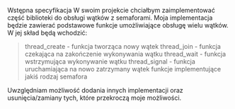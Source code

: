 Wstępna specyfikacja
W swoim projekcie chciałbym zaimplementować część biblioteki do obsługi wątków z semaforami. Moja implementacja będzie zawierać podstawowe funkcje umożliwiające
obsługę wielu wątków. W jej skład będą wchodzić:

> thread_create - funkcja tworząca nowy wątek
> thread_join - funkcja czekająca na zakończenie wykonywania wątku
> thread_wait - funkcja wstrzymująca wykonywanie wątku
> thread_signal - funkcja uruchamiająca na nowo zatrzymany wątek
> funkcje implementujące jakiś rodzaj semafora

Uwzględniam możliwość dodania innych implementacji oraz usunięcia/zamiany tych, które przekroczą moje możliwości.
